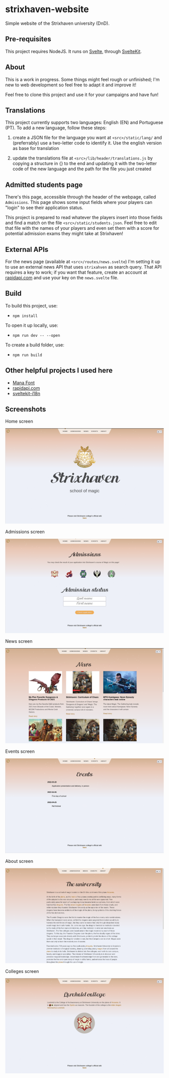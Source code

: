 # strixhaven-website
Simple website of the Strixhaven university (DnD).


## Pre-requisites

This project requires NodeJS. It runs on [Svelte](https://svelte.dev/), through 
[SvelteKit](https://kit.svelte.dev/).


## About

This is a work in progress. Some things might feel rough or unfinished; I'm new to web 
development so feel free to adapt it and improve it!
 
Feel free to clone this project and use it for your campaigns and have fun!


## Translations

This project currently supports two languages: English (EN) and Portuguese (PT). To add a
new language, follow these steps:

1. create a JSON file for the language you want at `<src>/static/lang/` and (preferrably) use a 
two-letter code to identify it. Use the english version as base for translation

2. update the translations file at `<src>/lib/header/translations.js` by copying a structure in
{} to the end and updating it with the two-letter code of the new language and the path for
the file you just created


## Admitted students page

There's this page, accessible through the header of the webpage, called `Admissions`. This page
shows some input fields where your players can "login" to see their application status.

This project is prepared to read whatever the players insert into those fields and find a match
on the file `<src>/static/students.json`. Feel free to edit that file with the names of your players
and even set them with a score for potential admission exams they might take at Strixhaven!


## External APIs

For the news page (available at `<src>/routes/news.svelte`) I'm setting it up to use an external
news API that uses `strixahven` as search query. That API requires a key to work; if you want
that feature, create an account at [rapidapi.com](https://rapidapi.com/hub) and use your key on
the `news.svelte` file.


## Build

To build this project, use:
- `npm install`


To open it up locally, use:
- `npm run dev -- --open`


To create a build folder, use:
- `npm run build`


## Other helpful projects I used here

- [Mana Font](https://mana.andrewgioia.com/index.html)
- [rapidapi.com](https://rapidapi.com/hub)
- [sveltekit-i18n](https://github.com/sveltekit-i18n/lib)


## Screenshots

Home screen

![Home](/assets/images/home.png "Home screen")


Admissions screen

![Admissions](/assets/images/admissions.png "Admissions")


News screen

![News](/assets/images/news.png "News")


Events screen

![Events](/assets/images/events.png "Events")


About screen

![About](/assets/images/about.png "About")


Colleges screen

![Colleges](/assets/images/colleges.png "Colleges")